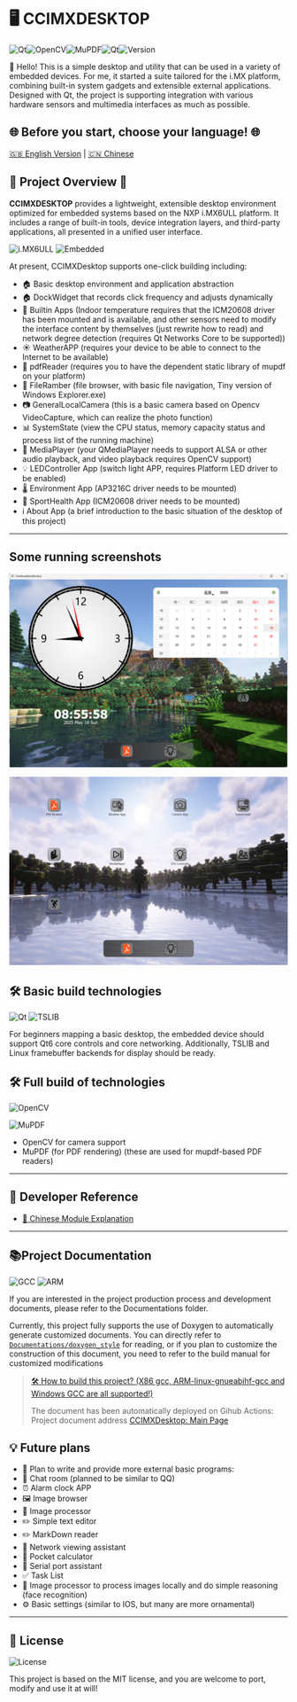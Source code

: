 # 🖥️ CCIMXDESKTOP

![Qt](https://img.shields.io/badge/Qt-6.8.3-green)![OpenCV](https://img.shields.io/badge/OpenCV-4.12.0-blue)![MuPDF](https://img.shields.io/badge/MuPDF-supported-orange)![Qt](https://img.shields.io/badge/C++-17+-green)![Version](https://img.shields.io/badge/Version-0.9.0-red)

🔌 Hello! This is a simple desktop and utility that can be used in a variety of embedded devices. For me, it started a suite tailored for the i.MX platform, combining built-in system gadgets and extensible external applications. Designed with Qt, the project is supporting integration with various hardware sensors and multimedia interfaces as much as possible.

## 🌐 Before you start, choose your language! 🌐

[🇬🇧 English Version](./README_EN.md) | [🇨🇳 Chinese](./README.md)

## 🌟 Project Overview 🌟

**CCIMXDESKTOP** provides a lightweight, extensible desktop environment optimized for embedded systems based on the NXP i.MX6ULL platform. It includes a range of built-in tools, device integration layers, and third-party applications, all presented in a unified user interface.

![i.MX6ULL](https://img.shields.io/badge/NXP-i.MX6ULL-yellow)
![Embedded](https://img.shields.io/badge/Platform-Embedded%20Linux-lightgrey)

At present, CCIMXDesktop supports one-click building including:

- 🏠 Basic desktop environment and application abstraction
- 🏠 DockWidget that records click frequency and adjusts dynamically
- 🔧 Builtin Apps (Indoor temperature requires that the ICM20608 driver has been mounted and is available, and other sensors need to modify the interface content by themselves (just rewrite how to read) and network degree detection (requires Qt Networks Core to be supported))
- ☀️ WeatherAPP (requires your device to be able to connect to the Internet to be available)
- 📄 pdfReader (requires you to have the dependent static library of mupdf on your platform)
- 📁 FileRamber (file browser, with basic file navigation, Tiny version of Windows Explorer.exe)
- 📷 GeneralLocalCamera (this is a basic camera based on Opencv VideoCapture, which can realize the photo function)
- 📊 SystemState (view the CPU status, memory capacity status and process list of the running machine)
- 🎵 MediaPlayer (your QMediaPlayer needs to support ALSA or other audio playback, and video playback requires OpenCV support)
- 💡 LEDController App (switch light APP, requires Platform LED driver to be enabled)
- 🌡️ Environment App (AP3216C driver needs to be mounted)
- 🏃 SportHealth App (ICM20608 driver needs to be mounted)
- ℹ About App (a brief introduction to the basic situation of the desktop of this project)

------

## Some running screenshots

![image-20250518085608736](./README/image-20250518085608736.png)

![image-20250518085912716](./README/image-20250518085912716.png)

## 🛠️ Basic build technologies

![Qt](https://img.shields.io/badge/Qt-Core%20%26%20Network-41cd52)
![TSLIB](https://img.shields.io/badge/TSLIB-required-green)

For beginners mapping a basic desktop, the embedded device should support Qt6 core controls and core networking. Additionally, TSLIB and Linux framebuffer backends for display should be ready.

## 🛠️ Full build of technologies

![OpenCV](https://img.shields.io/badge/OpenCV-Camera%20Support-blue)

![MuPDF](https://img.shields.io/badge/MuPDF-PDF%20Rendering-orange)

- OpenCV for camera support
- MuPDF (for PDF rendering) (these are used for mupdf-based PDF readers)

------

## 🧩 Developer Reference

- [📖 Chinese Module Explanation](./Components-explain-CN.md)

---

## 📚Project Documentation

![GCC](https://img.shields.io/badge/GCC-cross--compile-yellowgreen)
![ARM](https://img.shields.io/badge/ARM-linux--gnueabihf-red)

If you are interested in the project production process and development documents, please refer to the Documentations folder.

Currently, this project fully supports the use of Doxygen to automatically generate customized documents. You can directly refer to [`Documentations/doxygen_style`](Documentations/doxygen_styles) for reading, or if you plan to customize the construction of this document, you need to refer to the build manual for customized modifications

> [🛠️ How to build this project? (X86 gcc, ARM-linux-gnueabihf-gcc and Windows GCC are all supported!)](Documentations/HOW_To_Build_The_Desktop.md)
>
> The document has been automatically deployed on Gihub Actions: Project document address [CCIMXDesktop: Main Page](https://charliechen114514.github.io/CCIMXDesktop/)

## 💡 Future plans

- 🚀 Plan to write and provide more external basic programs:
- 💬 Chat room (planned to be similar to QQ)
- ⏰ Alarm clock APP
- 🖼️ Image browser
- 🎨 Image processor
- ✏️ Simple text editor
- ✏️ MarkDown reader
- 🛜 Network viewing assistant
- 🧮 Pocket calculator
- 🔌 Serial port assistant
- ✅ Task List
- 🤖 Image processor to process images locally and do simple reasoning (face recognition)
- ⚙ Basic settings (similar to IOS, but many are more ornamental)

------

## 📝 License

![License](https://img.shields.io/badge/License-MIT-brightgreen)

This project is based on the MIT license, and you are welcome to port, modify and use it at will!
